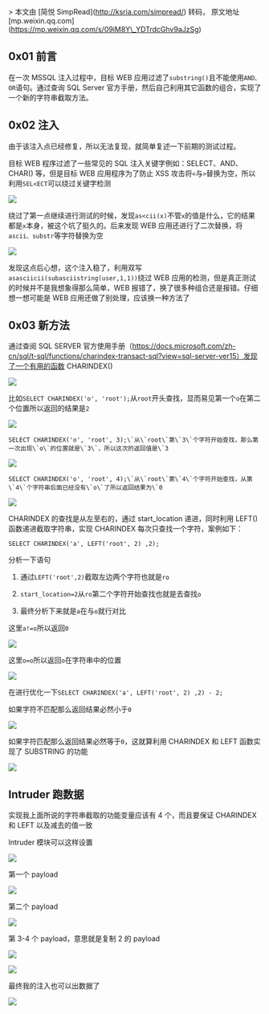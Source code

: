 \> 本文由 \[简悦 SimpRead\](http://ksria.com/simpread/) 转码， 原文地址 \[mp.weixin.qq.com\](https://mp.weixin.qq.com/s/09iM8Y\_YDTrdcGhv9aJzSg)

0x01 前言
-------

在一次 MSSQL 注入过程中，目标 WEB 应用过滤了`substring()`且不能使用`AND、OR`语句。通过查询 SQL Server 官方手册，然后自己利用其它函数的组合，实现了一个新的字符串截取方法。

0x02 注入
-------

由于该注入点已经修复，所以无法复现，就简单复述一下前期的测试过程。

目标 WEB 程序过滤了一些常见的 SQL 注入关键字例如：SELECT、AND、CHAR() 等，但是目标 WEB 应用程序为了防止 XSS 攻击将`<`与`>`替换为空，所以利用`SEL<ECT`可以绕过关键字检测

![](https://mmbiz.qpic.cn/mmbiz_png/MZzibwD3j5oEicJib2tvvAWiauZyszND28hibvs4FGq8erNp39c2zPMt3sAcylmoWy3xq9w4IoSjxdMkhpicNoppMkRA/640?wx_fmt=png)

绕过了第一点继续进行测试的时候，发现`as<cii(x)`不管`x`的值是什么，它的结果都是`x`本身，被这个坑了挺久的。后来发现 WEB 应用还进行了二次替换，将`ascii、substr`等字符替换为空

![](https://mmbiz.qpic.cn/mmbiz_png/MZzibwD3j5oEicJib2tvvAWiauZyszND28hibhvduqM8aXF3voycSJwON3zL0kfzuDwLnRMiboN3ucdiacoloAJgnMUcQ/640?wx_fmt=png)

发现这点后心想，这个注入稳了，利用双写`asasciicii(subasciistring(user,1,1))`绕过 WEB 应用的检测，但是真正测试的时候并不是我想象得那么简单，WEB 报错了，换了很多种组合还是报错。仔细想一想可能是 WEB 应用还做了别处理，应该换一种方法了

0x03 新方法
--------

通过查阅 SQL SERVER 官方使用手册（https://docs.microsoft.com/zh-cn/sql/t-sql/functions/charindex-transact-sql?view=sql-server-ver15）发现了一个有用的函数 CHARINDEX()

![](https://mmbiz.qpic.cn/mmbiz_png/MZzibwD3j5oEicJib2tvvAWiauZyszND28hibicjpvicJ0cW1MicwkCicRbVUp405IeMGJwNm1k1BQmSZib9mdWW26bNwqrw/640?wx_fmt=png)

比如`SELECT CHARINDEX('o', 'root');`从`root`开头查找，显而易见第一个`o`在第二个位置所以返回的结果是`2`

![](https://mmbiz.qpic.cn/mmbiz_png/MZzibwD3j5oEicJib2tvvAWiauZyszND28hibtoIoPceAVK1QLcuxKoljJffm0M1ibmSIkSv2nwbt9S6SkFBUaJGEdOQ/640?wx_fmt=png)

```
SELECT CHARINDEX('o', 'root', 3);\`从\`root\`第\`3\`个字符开始查找，那么第一次出现\`o\`的位置就是\`3\`，所以这次的返回值是\`3
```

![](https://mmbiz.qpic.cn/mmbiz_png/MZzibwD3j5oEicJib2tvvAWiauZyszND28hibuwDb15y3HqzZicrQdQpHQPRiaiaeWpAEh7eVxlLyNwLvhQEAUj6dy5E0A/640?wx_fmt=png)

```
SELECT CHARINDEX('o', 'root', 4);\`从\`root\`第\`4\`个字符开始查找，从第\`4\`个字符串后面已经没有\`o\`了所以返回结果为\`0
```

![](https://mmbiz.qpic.cn/mmbiz_png/MZzibwD3j5oEicJib2tvvAWiauZyszND28hibuwe4ITO56cdcibWsUGP9vZeGB9ibsZccQzzRV7zma9IH8sp6U0AibQBDQ/640?wx_fmt=png)

CHARINDEX 的查找是从左至右的，通过 start\_location 递进，同时利用 LEFT() 函数递进截取字符串，实现 CHARINDEX 每次只查找一个字符，案例如下：

```
SELECT CHARINDEX('a', LEFT('root', 2) ,2);
```

分析一下语句

1.  通过`LEFT('root',2)`截取左边两个字符也就是`ro`
    
2.  `start_location=2`从`ro`第二个字符开始查找也就是去查找`o`
    
3.  最终分析下来就是`a`在与`o`就行对比
    

这里`a!=o`所以返回`0`

![](https://mmbiz.qpic.cn/mmbiz_png/MZzibwD3j5oEicJib2tvvAWiauZyszND28hib3jY4s6PzwPPGXAqibLGxcWZ79WOjvDH5D3kIbz5Y3lnZaViaibjvItURw/640?wx_fmt=png)

这里`o=o`所以返回`o`在字符串中的位置

![](https://mmbiz.qpic.cn/mmbiz_png/MZzibwD3j5oEicJib2tvvAWiauZyszND28hib3e8zUQovDcK3tvuYnib9DYMweBib18MmdPeXSNBYkMKmMkMq0Itqc9Pw/640?wx_fmt=png)

在进行优化一下`SELECT CHARINDEX('a', LEFT('root', 2) ,2) - 2;`

如果字符不匹配那么返回结果必然小于`0`

![](https://mmbiz.qpic.cn/mmbiz_png/MZzibwD3j5oEicJib2tvvAWiauZyszND28hibsc4QVpJbyWdyvSPk7NhNErw5ia54eBVTccgQv6dSgdIR3SnwzneFZibQ/640?wx_fmt=png)

如果字符匹配那么返回结果必然等于`0`，这就算利用 CHARINDEX 和 LEFT 函数实现了 SUBSTRING 的功能

![](https://mmbiz.qpic.cn/mmbiz_png/MZzibwD3j5oEicJib2tvvAWiauZyszND28hibANLmVF5caCKYrIb4BVsOIficvQ6Or5qWf1kMVGIsHPjU4lg4Iq2wDlw/640?wx_fmt=png)

Intruder 跑数据
------------

实现我上面所说的字符串截取的功能变量应该有 4 个，而且要保证 CHARINDEX 和 LEFT 以及减去的值一致

Intruder 模块可以这样设置

![](https://mmbiz.qpic.cn/mmbiz_png/MZzibwD3j5oEicJib2tvvAWiauZyszND28hibs5nhap5U081eUjLwKpeT9pQSKOic7yKKyHVG3XiaHLRQtqmhrPySy6ww/640?wx_fmt=png)

第一个 payload

![](https://mmbiz.qpic.cn/mmbiz_png/MZzibwD3j5oEicJib2tvvAWiauZyszND28hibicpEyJPch5ic6KLTNaNOVEKdGkouzwOHRIFU5Ss5hF4cbLqF9dZksfAA/640?wx_fmt=png)

第二个 payload

![](https://mmbiz.qpic.cn/mmbiz_png/MZzibwD3j5oEicJib2tvvAWiauZyszND28hib95gFzKicicPeRMdxcctyRvWzNdHvhre8sqP2gGzUBYeicIzegsXxlUibNQ/640?wx_fmt=png)

第 3-4 个 payload，意思就是复制 2 的 payload

![](https://mmbiz.qpic.cn/mmbiz_png/MZzibwD3j5oEicJib2tvvAWiauZyszND28hibomoA5n7E6LYRbwaZhOepyfxHAy4dKsIia03fCqWBTES2KianuQLsSzicg/640?wx_fmt=png)

![](https://mmbiz.qpic.cn/mmbiz_png/MZzibwD3j5oEicJib2tvvAWiauZyszND28hibHhtUZcm7GF75VwxibWnsib3fGstiaaD7RFurhQXpN9QJ4qcaNUXrVaFCw/640?wx_fmt=png)

最终我的注入也可以出数据了

![](https://mmbiz.qpic.cn/mmbiz_png/MZzibwD3j5oEicJib2tvvAWiauZyszND28hibQm4aTXic7hrb8CZwwlT2vzMMIVL5nJJvoXuGgpBoXbh7gNpIrIibTWGg/640?wx_fmt=png)